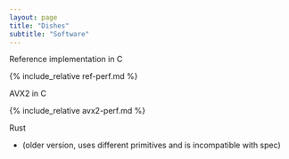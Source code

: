 ```yaml
---
layout: page
title: "Dishes"
subtitle: "Software"
---
```


Reference implementation in C

{% include_relative ref-perf.md %}

AVX2 in C

{% include_relative avx2-perf.md %}

Rust

- (older version, uses different primitives and is incompatible with spec)
